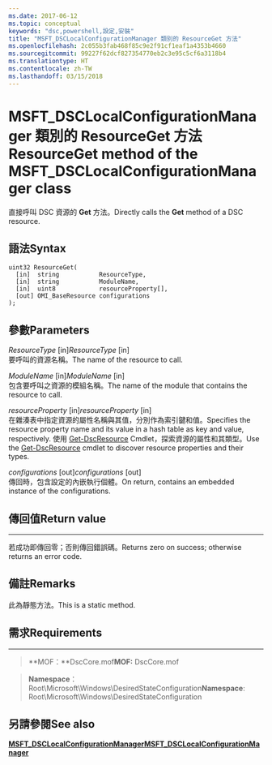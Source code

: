```yaml
---
ms.date: 2017-06-12
ms.topic: conceptual
keywords: "dsc,powershell,設定,安裝"
title: "MSFT_DSCLocalConfigurationManager 類別的 ResourceGet 方法"
ms.openlocfilehash: 2c055b3fab468f85c9e2f91cf1eaf1a4353b4660
ms.sourcegitcommit: 99227f62dcf827354770eb2c3e95c5cf6a3118b4
ms.translationtype: HT
ms.contentlocale: zh-TW
ms.lasthandoff: 03/15/2018
---
```

# <a name="resourceget-method-of-the-msftdsclocalconfigurationmanager-class"></a><span data-ttu-id="cbfc9-103">MSFT_DSCLocalConfigurationManager 類別的 ResourceGet 方法</span><span class="sxs-lookup"><span data-stu-id="cbfc9-103">ResourceGet method of the MSFT_DSCLocalConfigurationManager class</span></span>

<span data-ttu-id="cbfc9-104">直接呼叫 DSC 資源的 **Get** 方法。</span><span class="sxs-lookup"><span data-stu-id="cbfc9-104">Directly calls the **Get** method of a DSC resource.</span></span>

<a name="syntax"></a><span data-ttu-id="cbfc9-105">語法</span><span class="sxs-lookup"><span data-stu-id="cbfc9-105">Syntax</span></span>
------

```mof
uint32 ResourceGet(
  [in]  string           ResourceType,
  [in]  string           ModuleName,
  [in]  uint8            resourceProperty[],
  [out] OMI_BaseResource configurations
);
```

<a name="parameters"></a><span data-ttu-id="cbfc9-106">參數</span><span class="sxs-lookup"><span data-stu-id="cbfc9-106">Parameters</span></span>
----------

<span data-ttu-id="cbfc9-107">*ResourceType* \[in\]</span><span class="sxs-lookup"><span data-stu-id="cbfc9-107">*ResourceType* \[in\]</span></span>  
<span data-ttu-id="cbfc9-108">要呼叫的資源名稱。</span><span class="sxs-lookup"><span data-stu-id="cbfc9-108">The name of the resource to call.</span></span>

<span data-ttu-id="cbfc9-109">*ModuleName* \[in\]</span><span class="sxs-lookup"><span data-stu-id="cbfc9-109">*ModuleName* \[in\]</span></span>  
<span data-ttu-id="cbfc9-110">包含要呼叫之資源的模組名稱。</span><span class="sxs-lookup"><span data-stu-id="cbfc9-110">The name of the module that contains the resource to call.</span></span>

<span data-ttu-id="cbfc9-111">*resourceProperty* \[in\]</span><span class="sxs-lookup"><span data-stu-id="cbfc9-111">*resourceProperty* \[in\]</span></span>  
<span data-ttu-id="cbfc9-112">在雜湊表中指定資源的屬性名稱與其值，分別作為索引鍵和值。</span><span class="sxs-lookup"><span data-stu-id="cbfc9-112">Specifies the resource property name and its value in a hash table as key and value, respectively.</span></span> <span data-ttu-id="cbfc9-113">使用 [Get-DscResource](https://technet.microsoft.com/library/dn521625.aspx) Cmdlet，探索資源的屬性和其類型。</span><span class="sxs-lookup"><span data-stu-id="cbfc9-113">Use the [Get-DscResource](https://technet.microsoft.com/library/dn521625.aspx) cmdlet to discover resource properties and their types.</span></span>

<span data-ttu-id="cbfc9-114">*configurations* \[out\]</span><span class="sxs-lookup"><span data-stu-id="cbfc9-114">*configurations* \[out\]</span></span>  
<span data-ttu-id="cbfc9-115">傳回時，包含設定的內嵌執行個體。</span><span class="sxs-lookup"><span data-stu-id="cbfc9-115">On return, contains an embedded instance of the configurations.</span></span>

## <a name="return-value"></a><span data-ttu-id="cbfc9-116">傳回值</span><span class="sxs-lookup"><span data-stu-id="cbfc9-116">Return value</span></span>
------------

<span data-ttu-id="cbfc9-117">若成功即傳回零；否則傳回錯誤碼。</span><span class="sxs-lookup"><span data-stu-id="cbfc9-117">Returns zero on success; otherwise returns an error code.</span></span>

## <a name="remarks"></a><span data-ttu-id="cbfc9-118">備註</span><span class="sxs-lookup"><span data-stu-id="cbfc9-118">Remarks</span></span>

<span data-ttu-id="cbfc9-119">此為靜態方法。</span><span class="sxs-lookup"><span data-stu-id="cbfc9-119">This is a static method.</span></span>

## <a name="requirements"></a><span data-ttu-id="cbfc9-120">需求</span><span class="sxs-lookup"><span data-stu-id="cbfc9-120">Requirements</span></span>
------------
><span data-ttu-id="cbfc9-121">**MOF：**DscCore.mof</span><span class="sxs-lookup"><span data-stu-id="cbfc9-121">**MOF:** DscCore.mof</span></span>

><span data-ttu-id="cbfc9-122">**Namespace**：Root\Microsoft\Windows\DesiredStateConfiguration</span><span class="sxs-lookup"><span data-stu-id="cbfc9-122">**Namespace**: Root\Microsoft\Windows\DesiredStateConfiguration</span></span>


## <a name="see-also"></a><span data-ttu-id="cbfc9-123">另請參閱</span><span class="sxs-lookup"><span data-stu-id="cbfc9-123">See also</span></span>


[<span data-ttu-id="cbfc9-124">**MSFT_DSCLocalConfigurationManager**</span><span class="sxs-lookup"><span data-stu-id="cbfc9-124">**MSFT_DSCLocalConfigurationManager**</span></span>](msft-dsclocalconfigurationmanager.md)


 

 



